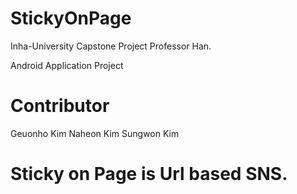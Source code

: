 StickyOnPage
============

Inha-University Capstone Project
Professor Han.

Android Application Project

# Contributor 

Geuonho Kim
Naheon Kim
Sungwon Kim

# Sticky on Page is Url based SNS. 

